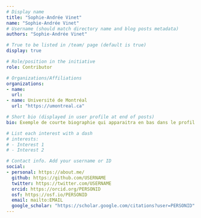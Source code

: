 ```yaml
---
# Display name
title: "Sophie-Andrée Vinet"
name: "Sophie-Andrée Vinet"
# Username (should match directory name and blog posts metadata)
authors: "Sophie-Andrée Vinet"

# True to be listed in /team/ page (default is true)
display: true

# Role/position in the initiative
role: Contributor

# Organizations/Affiliations
organizations:
- name: 
  url: 
- name: Université de Montréal
  url: "https://umontreal.ca"

# Short bio (displayed in user profile at end of posts)
bio: Exemple de courte biographie qui apparaitra en bas dans le profil.

# List each interest with a dash
# interests:
# - Interest 1
# - Interest 2

# Contact info. Add your username or ID
social:
- personal: https://about.me/
  github: https://github.com/USERNAME
  twitter: https://twitter.com/USERNAME
  orcid: https://orcid.org/PERSONID
  osf: https://osf.io/PERSONID
  email: mailto:EMAIL
  google_scholar: "https://scholar.google.com/citations?user=PERSONID"
---
```

